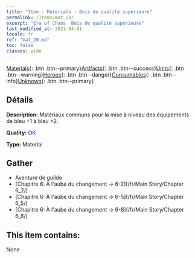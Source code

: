 ```yaml
---
title: "Item - Materials - Bois de qualité supérieure"
permalink: /Items/mat_20/
excerpt: "Era of Chaos  Bois de qualité supérieure"
last_modified_at: 2021-04-01
locale: fr
ref: "mat_20.md"
toc: false
classes: wide
---
```

 [Materials](/fr/Items/){: .btn .btn--primary}[Artifacts](/fr/Items/Artifacts/){: .btn .btn--success}[Units](/fr/Items/Units/){: .btn .btn--warning}[Heroes](/fr/Items/Heroes/){: .btn .btn--danger}[Consumables](/fr/Items/Consumables/){: .btn .btn--info}[Unknown](/fr/Items/Unknown/){: .btn .btn--primary}

## Détails
 **Description:** Matériaux communs pour la mise à niveau des équipements de bleu +1 à bleu +2.

 **Quality:** <span style="color: #0000CD">OK</span>

 **Type:** Material

## Gather

*    Aventure de guilde 
*    [Chapitre 6: À l'aube du changement -> 6-2](/fr/Main Story/Chapter 6_2/) 
*    [Chapitre 6: À l'aube du changement -> 6-5](/fr/Main Story/Chapter 6_5/) 
*    [Chapitre 6: À l'aube du changement -> 6-8](/fr/Main Story/Chapter 6_8/) 

## This item contains:

  None

